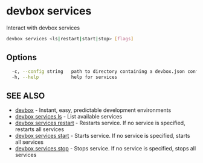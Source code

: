 # devbox services

Interact with devbox services

```bash
devbox services <ls|restart|start|stop> [flags]
```

## Options

```bash
  -c, --config string   path to directory containing a devbox.json config file
  -h, --help            help for services
```

## SEE ALSO

* [devbox](devbox.md)	 - Instant, easy, predictable development environments
* [devbox services ls](devbox_services_ls.md)	 - List available services
* [devbox services restart](devbox_services_restart.md)	 - Restarts service. If no service is specified, restarts all services
* [devbox services start](devbox_services_start.md)	 - Starts service. If no service is specified, starts all services
* [devbox services stop](devbox_services_stop.md)	 - Stops service. If no service is specified, stops all services

